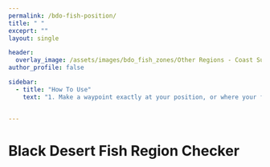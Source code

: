 ```yaml
---
permalink: /bdo-fish-position/
title: " "
exceprt: ""
layout: single

header:
  overlay_image: /assets/images/bdo_fish_zones/Other Regions - Coast Surfperch Default_Preview.webp
author_profile: false

sidebar:
  - title: "How To Use"
    text: "1. Make a waypoint exactly at your position, or where your float lands.\n2. Save the waypoint into your favorites through the worldmap and give it a name you remember for step 6.\n3. Go to the character selection screen!\n4. Got to \n Documents/Black Desert/UserCache/ACCOUNTID folder.\n5. Open the file named \"gamevariable.xml\" in any text editor of your choice.\n6. In that file search for the name you used in step 2.\n7. Copy the X and the Z(!) coordinates from the bookmark into the boxes to the right and press the button."


---
```

# Black Desert Fish Region Checker
<html>

<head>
    <style>
        .input-container {
            margin: 20px 0;
            display: flex;
            flex-direction: column;
            align-items: center;
        }

        .input-field {
            margin: 10px;
            padding: 5px;

        }

        #result {
            margin-top: 20px;
            padding: 10px;
            border: 1px solid #ccc;
            display: none;
            margin-bottom: 20px;
        }

        .result-container {
            display: flex;
            flex-direction: column;
            align-items: center;
            width: 100%;
            max-width: 800px;
            margin: 0 auto;
        }

        .color-info {
            width: 100%;
        }

        .image-container {
            width: 100%;
            text-align: center;
        }

        #colorImage {
            max-width: 100%;
            height: auto;
            min-width: 500px;
            display: none;
            border: 1px solid #ccc;
            margin-top: 20px;
        }
    </style>
</head>

<body>
    <div class="input-container">
        <input type="number" step="0.01" id="input1" class="input-field" placeholder="X Coordinate">
        <input type="number" step="0.01" id="input2" class="input-field" placeholder="Z Coordinate">
        <button onclick="processCoordinates()">Check Fishing Region</button>
    </div>

    <div class="result-container">
        <div id="result" class="color-info"></div>
        <div class="image-container">
            <img id="colorImage" alt="Color representation">
        </div>
    </div>

    <script>

        const img = new Image();
        img.crossOrigin = "Anonymous"; // Enable CORS if image is from different domain
        img.src = "/assets/images/bdo_fish_zones/fishingmap.png";


        let colorData = [];

        fetch('/assets/tables/bdo_fish_zones/fishingtable.csv')
            .then(response => response.text())
            .then(data => {
                // Parse CSV
                const rows = data.split('\n');
                rows.forEach(row => {
                    if (row.trim()) {
                        const [r, g, b, name] = row.split(';');
                        colorData.push({
                            r: parseInt(r),
                            g: parseInt(g),
                            b: parseInt(b),
                            name: name
                        });
                    }
                });
            })
            .catch(error => console.error('Error loading color data:', error));

        const canvas = document.createElement('canvas');
        const ctx = canvas.getContext('2d');

        img.onload = function () {
            canvas.width = img.width;
            canvas.height = img.height;
            ctx.drawImage(img, 0, 0);
        };

        const LEFT = -160;
        const TOP = 160;

        function worldPositionToPixel(worldX, worldZ) {

            let sectorX = worldX / 12800;
            let sectorZ = worldZ / 12800;

            sectorX -= LEFT;
            sectorZ -= TOP;

            let pixelX = sectorX / 0.0235294122248888;
            let pixelY = sectorZ / 0.0235294122248888;

            pixelY = -(pixelY + 1);

            pixelX = Math.max(0, Math.min(11560 - 1, pixelX));
            pixelY = Math.max(0, Math.min(10540 - 1, pixelY));
            
            return {
                x: Math.round(pixelX),
                y: Math.round(pixelY)
            };
        }
        function findClosestColor(r, g, b) {
            let closestColor = null;
            let minDistance = Infinity;

            colorData.forEach(color => {
                const distance = Math.sqrt(
                    Math.pow(r - color.r, 2) +
                    Math.pow(g - color.g, 2) +
                    Math.pow(b - color.b, 2)
                );

                if (distance < minDistance) {
                    minDistance = distance;
                    closestColor = color;
                }
            });

            return closestColor;
        }
        function loadColorImage(colorName) {
            const colorImage = document.getElementById('colorImage');

            const imagePath = `/assets/images/bdo_fish_zones/${colorName}_Preview.webp`;

            colorImage.src = imagePath;
            colorImage.style.display = 'block';


            colorImage.onerror = function () {
                colorImage.style.display = 'none';
                console.error(`Image not found for color: ${colorName}`);
            };
        }
        function processCoordinates() {
            const num1 = parseFloat(document.getElementById('input1').value);
            const num2 = parseFloat(document.getElementById('input2').value);

            if (isNaN(num1) || isNaN(num2)) {
                alert('Please enter valid numbers');
                return;
            }

            const coords = worldPositionToPixel(num1, num2);

            try {

                const pixelData = ctx.getImageData(coords.x, coords.y, 1, 1).data;
                const r = pixelData[0];
                const g = pixelData[1];
                const b = pixelData[2];
                const color = `rgb(${r}, ${g}, ${b})`;

                const closestColor = findClosestColor(r, g, b);
                const colorName = closestColor ? closestColor.name : 'Unknown';

                const resultDiv = document.getElementById('result');
                resultDiv.style.display = 'block';
                //resultDiv.style.backgroundColor = color;
                resultDiv.innerHTML = `Your current fishing region: ${colorName}`;

                if (colorName !== 'Unknown') {
                    loadColorImage(colorName);
                }
            } catch (e) {
                alert('Error: Coordinates may be outside image boundaries');
            }
        }
    </script>
</body>

</html>